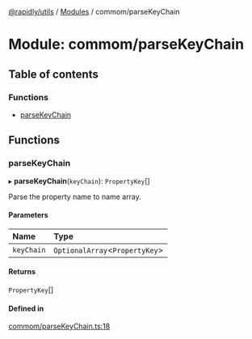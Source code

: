 [@rapidly/utils](../README.md) / [Modules](../modules.md) / commom/parseKeyChain

# Module: commom/parseKeyChain

## Table of contents

### Functions

- [parseKeyChain](commom_parseKeyChain.md#parsekeychain)

## Functions

### parseKeyChain

▸ **parseKeyChain**(`keyChain`): `PropertyKey`[]

Parse the property name to name array.

#### Parameters

| Name | Type |
| :------ | :------ |
| `keyChain` | `OptionalArray`<`PropertyKey`\> |

#### Returns

`PropertyKey`[]

#### Defined in

[commom/parseKeyChain.ts:18](https://github.com/canguser/rapidly-utils/blob/e56fad9/main/commom/parseKeyChain.ts#L18)
